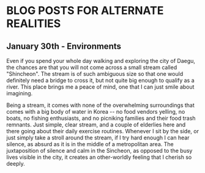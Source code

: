 # BLOG POSTS FOR ALTERNATE REALITIES

## January 30th - Environments


Even if you spend your whole day walking and exploring the city of Daegu,
the chances are that you will not come across a small stream called "Shincheon".
The stream is of such ambiguous size so that one would definitely need a bridge to cross it, but not quite big enough to qualify
as a river. This place brings me a peace of mind, one that I can just smile about imagining.


Being a stream, it comes with none of the overwhelming surroundings that comes with a big body of water in Korea -- no food vendors yelling,
no boats, no fishing enthusiasts, and no picniking families and their food trash remnants. Just simple, clear stream, and a couple of elderlies
here and there going about their daily exercise routines. Whenever I sit by the side, or just simply take a stroll around the stream, if I try hard enough
I can hear silence, as absurd as it is in the middle of a metropolitan area. The juxtaposition of silence and calm in the Sincheon, as opposed to the
busy lives visible in the city, it creates an other-worldly feeling that I cherish so deeply.


